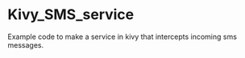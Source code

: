 Kivy_SMS_service
================

Example code to make a service in kivy that intercepts incoming sms messages.
